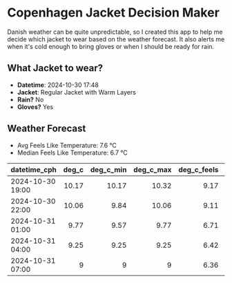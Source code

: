 
# Copenhagen Jacket Decision Maker

Danish weather can be quite unpredictable, so I created this app to help me decide which jacket to wear based on the weather forecast. 
It also alerts me when it's cold enough to bring gloves or when I should be ready for rain.

## What Jacket to wear?

- **Datetime**: 2024-10-30 17:48
- **Jacket**: Regular Jacket with Warm Layers
- **Rain?** No
- **Gloves?** Yes

## Weather Forecast
- Avg Feels Like Temperature: 7.6 °C
- Median Feels Like Temperature: 6.7 °C

| datetime_cph     |   deg_c |   deg_c_min |   deg_c_max |   deg_c_feels | weather   | wind   | rain   |
|:-----------------|--------:|------------:|------------:|--------------:|:----------|:-------|:-------|
| 2024-10-30 19:00 |   10.17 |       10.17 |       10.32 |          9.17 | Clouds    | High   | None   |
| 2024-10-30 22:00 |   10.06 |        9.84 |       10.06 |          9.11 | Clouds    | High   | None   |
| 2024-10-31 01:00 |    9.77 |        9.57 |        9.77 |          6.71 | Clouds    | High   | None   |
| 2024-10-31 04:00 |    9.25 |        9.25 |        9.25 |          6.42 | Clouds    | High   | None   |
| 2024-10-31 07:00 |    9    |        9    |        9    |          6.36 | Clouds    | Low    | None   |
        